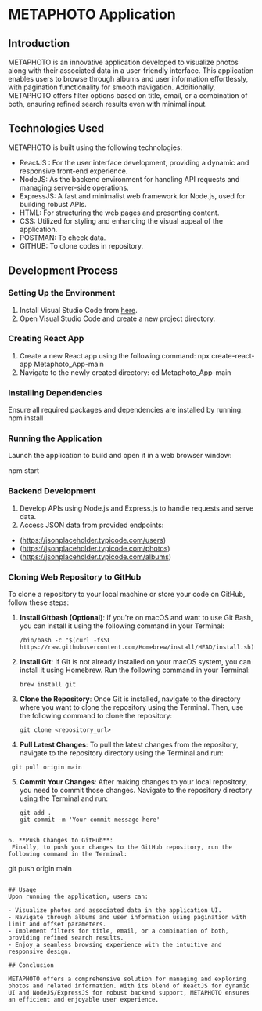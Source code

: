 # METAPHOTO Application

## Introduction

METAPHOTO is an innovative application developed to visualize photos along with their associated data in a user-friendly interface. This application enables users to browse through albums and user information effortlessly, with pagination functionality for smooth navigation. Additionally, METAPHOTO offers filter options based on title, email, or a combination of both, ensuring refined search results even with minimal input.

## Technologies Used

METAPHOTO is built using the following technologies:

- ReactJS : For the user interface development, providing a dynamic and responsive front-end experience.
- NodeJS: As the backend environment for handling API requests and managing server-side operations.
- ExpressJS: A fast and minimalist web framework for Node.js, used for building robust APIs.
- HTML: For structuring the web pages and presenting content.
- CSS: Utilized for styling and enhancing the visual appeal of the application.
- POSTMAN: To check data.
- GITHUB: To clone codes in repository.

## Development Process

### Setting Up the Environment

1. Install Visual Studio Code from [here](https://code.visualstudio.com/download).
2. Open Visual Studio Code and create a new project directory.

### Creating React App

1. Create a new React app using the following command:
   npx create-react-app Metaphoto_App-main
2. Navigate to the newly created directory:
   cd Metaphoto_App-main

### Installing Dependencies

Ensure all required packages and dependencies are installed by running:
npm install


### Running the Application

Launch the application to build and open it in a web browser window:

npm start

### Backend Development

1. Develop APIs using Node.js and Express.js to handle requests and serve data.
2.  Access JSON data from provided endpoints:
   - (https://jsonplaceholder.typicode.com/users)
   - (https://jsonplaceholder.typicode.com/photos)
   - (https://jsonplaceholder.typicode.com/albums)
### Cloning Web Repository to GitHub

To clone a repository to your local machine or store your code on GitHub, follow these steps:

1. **Install Gitbash (Optional)**:
   If you're on macOS and want to use Git Bash, you can install it using the following command in your Terminal:
   ```
   /bin/bash -c "$(curl -fsSL https://raw.githubusercontent.com/Homebrew/install/HEAD/install.sh)"
   ```

2. **Install Git**:
   If Git is not already installed on your macOS system, you can install it using Homebrew. Run the following command in your Terminal:
   ```
   brew install git
   ```

3. **Clone the Repository**:
   Once Git is installed, navigate to the directory where you want to clone the repository using the Terminal. Then, use the following command to clone the repository:
   ```
   git clone <repository_url>
   ```

4. **Pull Latest Changes**:
   To pull the latest changes from the repository, navigate to the repository directory using the Terminal and run:
  ```
   git pull origin main
  ```

5. **Commit Your Changes**:
   After making changes to your local repository, you need to commit those changes. Navigate to the repository directory using the Terminal and run:
   ```
   git add .
   git commit -m 'Your commit message here'
  ```

6. **Push Changes to GitHub**:
   Finally, to push your changes to the GitHub repository, run the following command in the Terminal:

   ```
   git push origin main
  ```

## Usage
Upon running the application, users can:

- Visualize photos and associated data in the application UI.
- Navigate through albums and user information using pagination with limit and offset parameters.
- Implement filters for title, email, or a combination of both, providing refined search results.
- Enjoy a seamless browsing experience with the intuitive and responsive design.

## Conclusion

METAPHOTO offers a comprehensive solution for managing and exploring photos and related information. With its blend of ReactJS for dynamic UI and NodeJS/ExpressJS for robust backend support, METAPHOTO ensures an efficient and enjoyable user experience.
